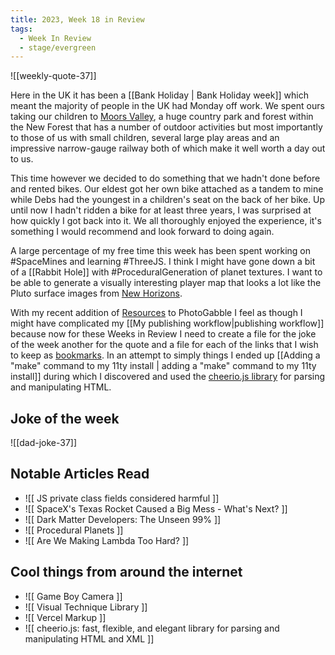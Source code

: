 ```yaml
---
title: 2023, Week 18 in Review
tags:
  - Week In Review
  - stage/evergreen
---
```



![[weekly-quote-37]]

Here in the UK it has been a [[Bank Holiday | Bank Holiday week]] which meant the majority of people in the UK had Monday off work. We spent ours taking our children to [Moors Valley](https://moors-valley.co.uk/), a huge country park and forest within the New Forest that has a number of outdoor activities but most importantly to those of us with small children, several large play areas and an impressive narrow-gauge railway both of which make it well worth a day out to us.

This time however we decided to do something that we hadn't done before and rented bikes. Our eldest got her own bike attached as a tandem to mine while Debs had the youngest in a children's seat on the back of her bike. Up until now I hadn't ridden a bike for at least three years, I was surprised at how quickly I got back into it. We all thoroughly enjoyed the experience, it's something I would recommend and look forward to doing again.

A large percentage of my free time this week has been spent working on #SpaceMines and learning #ThreeJS. I think I might have gone down a bit of a [[Rabbit Hole]] with #ProceduralGeneration of planet textures. I want to be able to generate a visually interesting player map that looks a lot like the Pluto surface images from [New Horizons](https://www.nasa.gov/mission_pages/newhorizons/main/index.html).

With my recent addition of [Resources](https://photogabble.co.uk/resources/) to PhotoGabble I feel as though I might have  complicated my [[My publishing workflow|publishing workflow]] because now for these Weeks in Review I need to create a file for the joke of the week another for the quote and a file for each of the links that I wish to keep as [bookmarks](https://photogabble.co.uk/resources/bookmarks/). In an attempt to simply things I ended up [[Adding a  "make" command to my 11ty install | adding a "make" command to my 11ty install]] during which I discovered and used the [cheerio.js library](https://github.com/cheeriojs/cheerio) for parsing and manipulating HTML.

## Joke of the week
![[dad-joke-37]]

## Notable Articles Read
- ![[ JS private class fields considered harmful ]]
- ![[ SpaceX's Texas Rocket Caused a Big Mess - What's Next? ]]
- ![[ Dark Matter Developers: The Unseen 99% ]]
- ![[ Procedural Planets ]]
- ![[ Are We Making Lambda Too Hard? ]]

## Cool things from around the internet
- ![[ Game Boy Camera ]]
- ![[ Visual Technique Library ]]
- ![[ Vercel Markup ]]
- ![[ cheerio.js: fast, flexible, and elegant library for parsing and manipulating HTML and XML ]]

